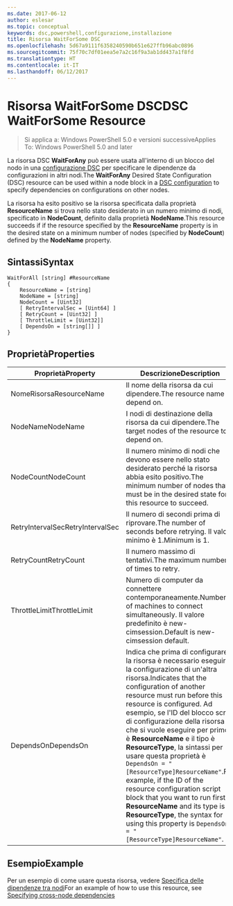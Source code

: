 ```yaml
---
ms.date: 2017-06-12
author: eslesar
ms.topic: conceptual
keywords: dsc,powershell,configurazione,installazione
title: Risorsa WaitForSome DSC
ms.openlocfilehash: 5d67a9111f6358240590b651e627ffb96abc0896
ms.sourcegitcommit: 75f70c7df01eea5e7a2c16f9a3ab1dd437a1f8fd
ms.translationtype: HT
ms.contentlocale: it-IT
ms.lasthandoff: 06/12/2017
---
```

# <a name="dsc-waitforsome-resource"></a><span data-ttu-id="08398-103">Risorsa WaitForSome DSC</span><span class="sxs-lookup"><span data-stu-id="08398-103">DSC WaitForSome Resource</span></span>

> <span data-ttu-id="08398-104">Si applica a: Windows PowerShell 5.0 e versioni successive</span><span class="sxs-lookup"><span data-stu-id="08398-104">Applies To: Windows PowerShell 5.0 and later</span></span>

<span data-ttu-id="08398-105">La risorsa DSC **WaitForAny** può essere usata all'interno di un blocco del nodo in una [configurazione DSC](configurations.md) per specificare le dipendenze da configurazioni in altri nodi.</span><span class="sxs-lookup"><span data-stu-id="08398-105">The **WaitForAny** Desired State Configuration (DSC) resource can be used within a node block in a [DSC configuration](configurations.md) to specify dependencies on configurations on other nodes.</span></span>

<span data-ttu-id="08398-106">La risorsa ha esito positivo se la risorsa specificata dalla proprietà **ResourceName** si trova nello stato desiderato in un numero minimo di nodi, specificato in **NodeCount**, definito dalla proprietà **NodeName**.</span><span class="sxs-lookup"><span data-stu-id="08398-106">This resource succeeds if if the resource specified by the **ResourceName** property is in the desired state on a minimum number of nodes (specified by **NodeCount**) defined by the **NodeName** property.</span></span> 


## <a name="syntax"></a><span data-ttu-id="08398-107">Sintassi</span><span class="sxs-lookup"><span data-stu-id="08398-107">Syntax</span></span>

```
WaitForAll [string] #ResourceName
{
    ResourceName = [string]
    NodeName = [string]
    NodeCount = [Uint32]
    [ RetryIntervalSec = [Uint64] ]
    [ RetryCount = [Uint32] ] 
    [ ThrottleLimit = [Uint32]]
    [ DependsOn = [string[]] ]
}
```

## <a name="properties"></a><span data-ttu-id="08398-108">Proprietà</span><span class="sxs-lookup"><span data-stu-id="08398-108">Properties</span></span>

|  <span data-ttu-id="08398-109">Proprietà</span><span class="sxs-lookup"><span data-stu-id="08398-109">Property</span></span>  |  <span data-ttu-id="08398-110">Descrizione</span><span class="sxs-lookup"><span data-stu-id="08398-110">Description</span></span>   | 
|---|---| 
| <span data-ttu-id="08398-111">NomeRisorsa</span><span class="sxs-lookup"><span data-stu-id="08398-111">ResourceName</span></span>| <span data-ttu-id="08398-112">Il nome della risorsa da cui dipendere.</span><span class="sxs-lookup"><span data-stu-id="08398-112">The resource name to depend on.</span></span>| 
| <span data-ttu-id="08398-113">NodeName</span><span class="sxs-lookup"><span data-stu-id="08398-113">NodeName</span></span>| <span data-ttu-id="08398-114">I nodi di destinazione della risorsa da cui dipendere.</span><span class="sxs-lookup"><span data-stu-id="08398-114">The target nodes of the resource to depend on.</span></span>| 
| <span data-ttu-id="08398-115">NodeCount</span><span class="sxs-lookup"><span data-stu-id="08398-115">NodeCount</span></span>| <span data-ttu-id="08398-116">Il numero minimo di nodi che devono essere nello stato desiderato perché la risorsa abbia esito positivo.</span><span class="sxs-lookup"><span data-stu-id="08398-116">The minimum number of nodes that must be in the desired state for this resource to succeed.</span></span>|
| <span data-ttu-id="08398-117">RetryIntervalSec</span><span class="sxs-lookup"><span data-stu-id="08398-117">RetryIntervalSec</span></span>| <span data-ttu-id="08398-118">Il numero di secondi prima di riprovare.</span><span class="sxs-lookup"><span data-stu-id="08398-118">The number of seconds before retrying.</span></span> <span data-ttu-id="08398-119">Il valore minimo è 1.</span><span class="sxs-lookup"><span data-stu-id="08398-119">Minimum is 1.</span></span>| 
| <span data-ttu-id="08398-120">RetryCount</span><span class="sxs-lookup"><span data-stu-id="08398-120">RetryCount</span></span>| <span data-ttu-id="08398-121">Il numero massimo di tentativi.</span><span class="sxs-lookup"><span data-stu-id="08398-121">The maximum number of times to retry.</span></span>| 
| <span data-ttu-id="08398-122">ThrottleLimit</span><span class="sxs-lookup"><span data-stu-id="08398-122">ThrottleLimit</span></span>| <span data-ttu-id="08398-123">Numero di computer da connettere contemporaneamente.</span><span class="sxs-lookup"><span data-stu-id="08398-123">Number of machines to connect simultaneously.</span></span> <span data-ttu-id="08398-124">Il valore predefinito è new-cimsession.</span><span class="sxs-lookup"><span data-stu-id="08398-124">Default is new-cimsession default.</span></span>| 
| <span data-ttu-id="08398-125">DependsOn</span><span class="sxs-lookup"><span data-stu-id="08398-125">DependsOn</span></span> | <span data-ttu-id="08398-126">Indica che prima di configurare la risorsa è necessario eseguire la configurazione di un'altra risorsa.</span><span class="sxs-lookup"><span data-stu-id="08398-126">Indicates that the configuration of another resource must run before this resource is configured.</span></span> <span data-ttu-id="08398-127">Ad esempio, se l'ID del blocco script di configurazione della risorsa che si vuole eseguire per primo è __ResourceName__ e il tipo è __ResourceType__, la sintassi per usare questa proprietà è `DependsOn = "[ResourceType]ResourceName"`.</span><span class="sxs-lookup"><span data-stu-id="08398-127">For example, if the ID of the resource configuration script block that you want to run first is __ResourceName__ and its type is __ResourceType__, the syntax for using this property is `DependsOn = "[ResourceType]ResourceName"`.</span></span>|


## <a name="example"></a><span data-ttu-id="08398-128">Esempio</span><span class="sxs-lookup"><span data-stu-id="08398-128">Example</span></span>

<span data-ttu-id="08398-129">Per un esempio di come usare questa risorsa, vedere [Specifica delle dipendenze tra nodi](crossNodeDependencies.md)</span><span class="sxs-lookup"><span data-stu-id="08398-129">For an example of how to use this resource, see [Specifying cross-node dependencies](crossNodeDependencies.md)</span></span>

